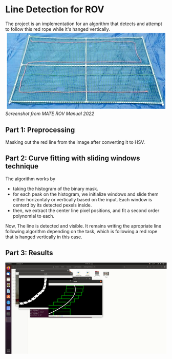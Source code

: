 # Line Detection for ROV
The project is an implementation for an algorithm that detects and attempt to follow this red rope while it's hanged vertically.  
![](https://github.com/abdelmaksou/LineDetFol/blob/main/prob_img.png)  
*Screenshot from MATE ROV Manual 2022*
## Part 1: Preprocessing
Masking out the red line from the image after converting it to HSV.
## Part 2: Curve fitting with sliding windows technique
The algorithm works by  
- taking the histogram of the binary mask.
- for each peak on the histogram, we initialize windows and slide them either horizontaly or vertically based on the input. Each window is centerd by its detected pexels inside.
- then, we extract the center line pixel positions, and fit a second order polynomial to each.  

Now, The line is detected and visible. It remains writing the apropriate line following algorithm depending on the task, which is following a red rope that is hanged vertically in this case.
## Part 3: Results
![](https://github.com/abdelmaksou/LineDetFol/blob/main/ezgif.com-gif-maker.gif)
